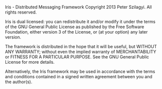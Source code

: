 Iris - Distributed Messaging Framework
Copyright 2013 Peter Szilagyi. All rights reserved.

Iris is dual licensed: you can redistribute it and/or modify it under the terms
of the GNU General Public License as published by the Free Software Foundation,
either version 3 of the License, or (at your option) any later version.

The framework is distributed in the hope that it will be useful, but WITHOUT ANY
WARRANTY; without even the implied warranty of MERCHANTABILITY or FITNESS FOR A
PARTICULAR PURPOSE.  See the GNU General Public License for more details.

Alternatively, the Iris framework may be used in accordance with the terms and
conditions contained in a signed written agreement between you and the author(s).
